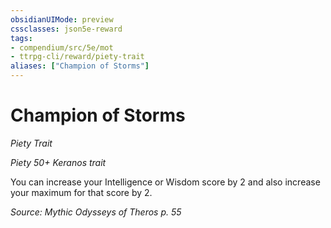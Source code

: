 ```yaml
---
obsidianUIMode: preview
cssclasses: json5e-reward
tags:
- compendium/src/5e/mot
- ttrpg-cli/reward/piety-trait
aliases: ["Champion of Storms"]
---
```

# Champion of Storms
*Piety Trait*  

*Piety 50+ Keranos trait*

You can increase your Intelligence or Wisdom score by 2 and also increase your maximum for that score by 2.

*Source: Mythic Odysseys of Theros p. 55*